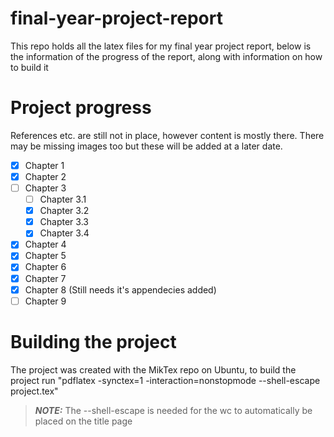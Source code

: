 # final-year-project-report
This repo holds all the latex files for my final year project report, below is the information of the progress of the 
report, along with information on how to build it

# Project progress
References etc. are still not in place, however content is mostly there. There may be missing images too but these will 
be added at a later date.
- [x] Chapter 1
- [x] Chapter 2
- [ ] Chapter 3
    - [ ] Chapter 3.1
    - [x] Chapter 3.2
    - [x] Chapter 3.3
    - [x] Chapter 3.4
- [x] Chapter 4
- [x] Chapter 5
- [x] Chapter 6
- [x] Chapter 7
- [x] Chapter 8 (Still needs it's appendecies added)
- [ ] Chapter 9

# Building the project
The project was created with the MikTex repo on Ubuntu, to build the project run
"pdflatex -synctex=1 -interaction=nonstopmode --shell-escape project.tex"

> **_NOTE:_**  The --shell-escape is needed for the wc to automatically be placed on the title page
